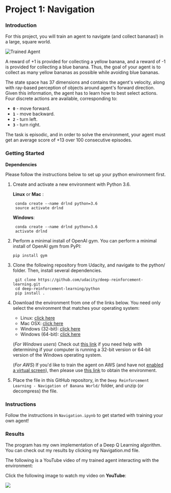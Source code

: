 [//]: # (Image References)

[image1]: https://user-images.githubusercontent.com/10624937/42135619-d90f2f28-7d12-11e8-8823-82b970a54d7e.gif "Trained Agent"

# Project 1: Navigation

### Introduction

For this project, you will train an agent to navigate (and collect bananas!) in a large, square world.  

![Trained Agent][image1]

A reward of +1 is provided for collecting a yellow banana, and a reward of -1 is provided for collecting a blue banana.  Thus, the goal of your agent is to collect as many yellow bananas as possible while avoiding blue bananas.  

The state space has 37 dimensions and contains the agent's velocity, along with ray-based perception of objects around agent's forward direction.  Given this information, the agent has to learn how to best select actions.  Four discrete actions are available, corresponding to:
- **`0`** - move forward.
- **`1`** - move backward.
- **`2`** - turn left.
- **`3`** - turn right.

The task is episodic, and in order to solve the environment, your agent must get an average score of +13 over 100 consecutive episodes.

### Getting Started

**Dependencies**

Please follow the instructions below to set up your python environment first.

1. Create and activate a new environment with Python 3.6.
    
    **Linux** or __Mac__ :
    
        conda create --name drlnd python=3.6
        source activate drlnd

    **Windows**:

        conda create --name drlnd python=3.6 
        activate drlnd

 2. Perform a minimal install of OpenAI gym.
    You can perform a minimal install of OpenAI gym from PyPI:
        
        pip install gym

3. Clone the following repository from Udacity, and navigate to the python/ folder. Then, install several dependencies.

        git clone https://github.com/udacity/deep-reinforcement-learning.git
        cd deep-reinforcement-learning/python
        pip install .

4. Download the environment from one of the links below.  You need only select the environment that matches your operating system:
    - Linux: [click here](https://s3-us-west-1.amazonaws.com/udacity-drlnd/P1/Banana/Banana_Linux.zip)
    - Mac OSX: [click here](https://s3-us-west-1.amazonaws.com/udacity-drlnd/P1/Banana/Banana.app.zip)
    - Windows (32-bit): [click here](https://s3-us-west-1.amazonaws.com/udacity-drlnd/P1/Banana/Banana_Windows_x86.zip)
    - Windows (64-bit): [click here](https://s3-us-west-1.amazonaws.com/udacity-drlnd/P1/Banana/Banana_Windows_x86_64.zip)
    
    (_For Windows users_) Check out [this link](https://support.microsoft.com/en-us/help/827218/how-to-determine-whether-a-computer-is-running-a-32-bit-version-or-64) if you need help with determining if your computer is running a 32-bit version or 64-bit version of the Windows operating system.

    (_For AWS_) If you'd like to train the agent on AWS (and have not [enabled a virtual screen](https://github.com/Unity-Technologies/ml-agents/blob/master/docs/Training-on-Amazon-Web-Service.md)), then please use [this link](https://s3-us-west-1.amazonaws.com/udacity-drlnd/P1/Banana/Banana_Linux_NoVis.zip) to obtain the environment.

5. Place the file in this GitHub repository, in the `Deep Reinforcement Learning - Navigation of Banana World/` folder, and unzip (or decompress) the file. 

### Instructions

Follow the instructions in `Navigation.ipynb` to get started with training your own agent!  

### Results

The program has my own implementation of a Deep Q Learning algorithm. 
You can check out my results by clicking my Navigation.md file.

The following is a YouTube video of my trained agent interacting with the environment:

Click the following image to watch my video on **YouTube**:

[![](http://img.youtube.com/vi/WdY7RmkPv2E/0.jpg)](http://www.youtube.com/watch?v=WdY7RmkPv2E "")
